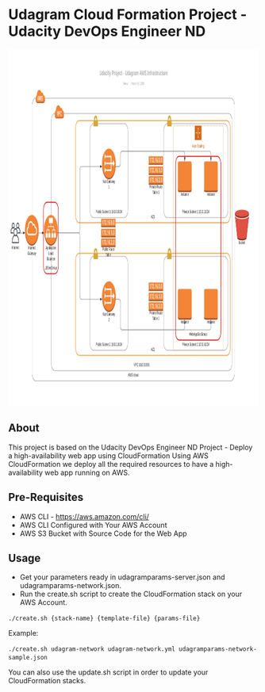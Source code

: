 # Udagram Cloud Formation Project - Udacity DevOps Engineer ND

<p align="center">
  <a href="https://github.com/derrynEdwards/udacitycloudformationproject">
    <img src="Udacity Project - Udagram AWS Infrastructure.jpeg" alt="Diagram" width=1280 height=720>
  </a>
</p>

## About
This project is based on the Udacity DevOps Engineer ND Project - Deploy a high-availability web app using CloudFormation
Using AWS CloudFormation we deploy all the required resources to have a high-availability web app running on AWS.

## Pre-Requisites
- AWS CLI - https://aws.amazon.com/cli/
- AWS CLI Configured with Your AWS Account
- AWS S3 Bucket with Source Code for the Web App
  
## Usage
- Get your parameters ready in udagramparams-server.json and udagramparams-network.json.
- Run the create.sh script to create the CloudFormation stack on your AWS Account.

```./create.sh {stack-name} {template-file} {params-file}```

Example:

```./create.sh udagram-network udagram-network.yml udagramparams-network-sample.json```

You can also use the update.sh script in order to update your CloudFormation stacks.

